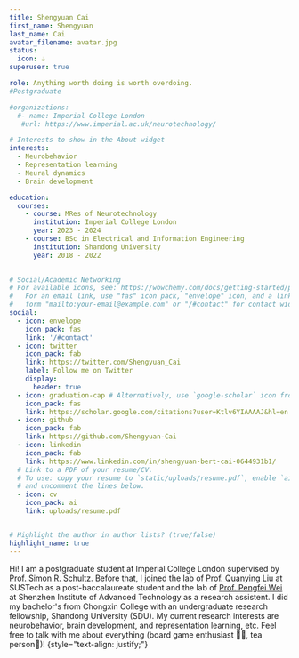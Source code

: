 ```yaml
---
title: Shengyuan Cai
first_name: Shengyuan
last_name: Cai
avatar_filename: avatar.jpg
status:
  icon: ☕️
superuser: true

role: Anything worth doing is worth overdoing.
#Postgraduate

#organizations:
  #- name: Imperial College London
   #url: https://www.imperial.ac.uk/neurotechnology/

# Interests to show in the About widget
interests:
  - Neurobehavior
  - Representation learning
  - Neural dynamics
  - Brain development

education:
  courses:
    - course: MRes of Neurotechnology
      institution: Imperial College London
      year: 2023 - 2024
    - course: BSc in Electrical and Information Engineering
      institution: Shandong University
      year: 2018 - 2022

  
# Social/Academic Networking
# For available icons, see: https://wowchemy.com/docs/getting-started/page-builder/#icons
#   For an email link, use "fas" icon pack, "envelope" icon, and a link in the
#   form "mailto:your-email@example.com" or "/#contact" for contact widget.
social:
  - icon: envelope
    icon_pack: fas
    link: '/#contact'
  - icon: twitter
    icon_pack: fab
    link: https://twitter.com/Shengyuan_Cai
    label: Follow me on Twitter
    display:
      header: true
  - icon: graduation-cap # Alternatively, use `google-scholar` icon from `ai` icon pack
    icon_pack: fas
    link: https://scholar.google.com/citations?user=Ktlv6YIAAAAJ&hl=en
  - icon: github
    icon_pack: fab
    link: https://github.com/Shengyuan-Cai
  - icon: linkedin
    icon_pack: fab
    link: https://www.linkedin.com/in/shengyuan-bert-cai-0644931b1/
  # Link to a PDF of your resume/CV.
  # To use: copy your resume to `static/uploads/resume.pdf`, enable `ai` icons in `params.yaml`,
  # and uncomment the lines below.
  - icon: cv
    icon_pack: ai
    link: uploads/resume.pdf


# Highlight the author in author lists? (true/false)
highlight_name: true
---
```


Hi! I am a postgraduate student at Imperial College London supervised by [Prof. Simon R. Schultz](https://scholar.google.com/citations?user=OGhN4WkAAAAJ&hl=en&oi=ao).
Before that,  I joined the lab of [Prof. Quanying Liu](https://scholar.google.ch/citations?hl=en&user=UpP9hJ8AAAAJ&view_op=list_works&sortby=pubdate) at SUSTech as
a post-baccalaureate student and the lab of [Prof. Pengfei Wei](http://bcbdi.siat.ac.cn/index.php/member/showMember/nid/92.shtml) at Shenzhen Institute of Advanced Technology as a research assistent. I did my bachelor's from Chongxin College with an undergraduate research fellowship, Shandong University (SDU). 
My current research interests are neurobehavior, brain development, and representation learning, etc. Feel free to talk with me about everything (board game enthusiast 📔🧮, tea person🍵)!
{style="text-align: justify;"}
